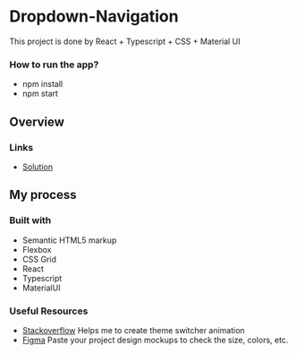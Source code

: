 # Dropdown-Navigation

This project is done by React + Typescript + CSS + Material UI

### How to run the app?
- npm install
- npm start


## Overview

### Links
- [Solution](https://github.com/Elio1995/dropdown-navigation)

## My process

### Built with
- Semantic HTML5 markup
- Flexbox
- CSS Grid
- React
- Typescript
- MaterialUI

### Useful Resources
- [Stackoverflow](https://stackoverflow.com/) Helps me to create theme switcher animation
- [Figma](https://www.figma.com/) Paste your project design mockups to check the size, colors, etc.
